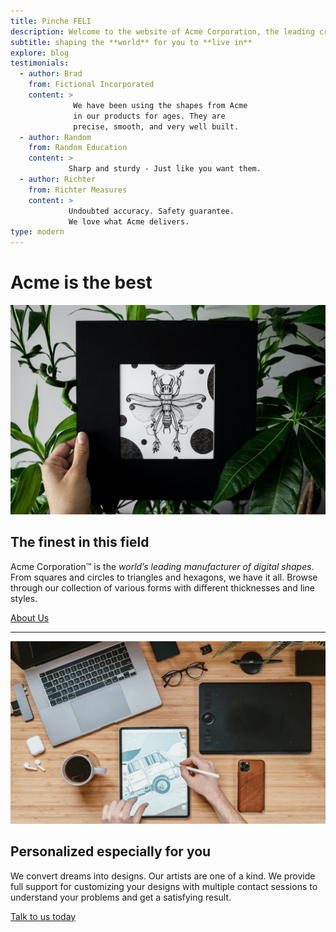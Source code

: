 ```yaml
---
title: Pinche FELI
description: Welcome to the website of Acme Corporation, the leading creator of digital shapes on the planet, providing precise shape creations that are ready to use.
subtitle: shaping the **world** for you to **live in**
explore: blog
testimonials: 
  - author: Brad 
    from: Fictional Incorporated 
    content: > 
              We have been using the shapes from Acme 
              in our products for ages. They are 
              precise, smooth, and very well built. 
  - author: Random 
    from: Random Education 
    content: > 
             Sharp and sturdy - Just like you want them.
  - author: Richter 
    from: Richter Measures 
    content: > 
             Undoubted accuracy. Safety guarantee. 
             We love what Acme delivers.
type: modern             
---
```


Acme is the **best**
==================

![about us](about.jpg)

The finest in this field
------------------------

Acme Corporation&trade; is the _world’s leading manufacturer of digital shapes_. From squares and circles to triangles and hexagons, we have it all. Browse through our collection of various forms with different thicknesses and line styles.

[About Us](./about)

* * *

![contact us](contact.jpg)

Personalized especially for you
-------------------------------

We convert dreams into designs. Our artists are one of a kind. We provide full support for customizing your designs with multiple contact sessions to understand your problems and get a satisfying result.

[Talk to us today](./contact)